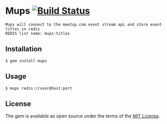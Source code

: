 # Mups [![Build Status](https://travis-ci.org/bronzdoc/mups.svg?branch=master)](https://travis-ci.org/bronzdoc/mups)
    Mups will connect to the meetup.com event stream api and store event titles in redis
    REDIS list name: mups:titles

## Installation

    $ gem install mups

## Usage
    $ mups redis://user@host:port

## License

The gem is available as open source under the terms of the [MIT License](http://opensource.org/licenses/MIT).


